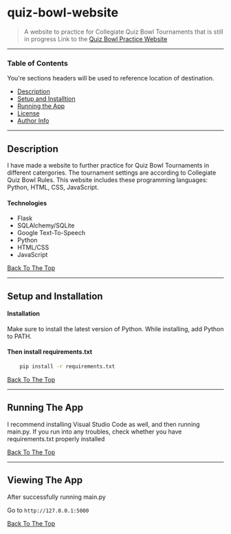 # quiz-bowl-website


> A website to practice for Collegiate Quiz Bowl Tournaments that is still in progress
> Link to the [Quiz Bowl Practice Website](http://quizbowlpractice.pythonanywhere.com/)
---

### Table of Contents
You're sections headers will be used to reference location of destination.

- [Description](#description)
- [Setup and Installtion](#setup-and-installation)
- [Running the App](#running-the-app)
- [License](#license)
- [Author Info](#author-info)

---

## Description

I have made a website to further practice for Quiz Bowl Tournaments in different catergories.
The tournament settings are according to Collegiate Quiz Bowl Rules.
This website includes these programming languages: Python, HTML, CSS, JavaScript.

#### Technologies

- Flask
- SQLAlchemy/SQLite
- Google Text-To-Speech
- Python
- HTML/CSS
- JavaScript

[Back To The Top](#quiz-bowl-website)

---

## Setup and Installation

#### Installation

Make sure to install the latest version of Python. While installing, add Python to PATH.

#### Then install requirements.txt

```bash
    pip install -r requirements.txt
```
[Back To The Top](#quiz-bowl-website)

---

## Running The App

I recommend installing Visual Studio Code as well, and then running main.py. If you run into any troubles, check whether you have requirements.txt properly installed

[Back To The Top](#quiz-bowl-website)

---

## Viewing The App

After successfully running main.py

Go to `http://127.0.0.1:5000`

[Back To The Top](#quiz-bowl-website)
